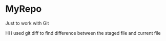 # MyRepo
Just to work with Git

Hi i used git diff to find difference between the staged file and current file
